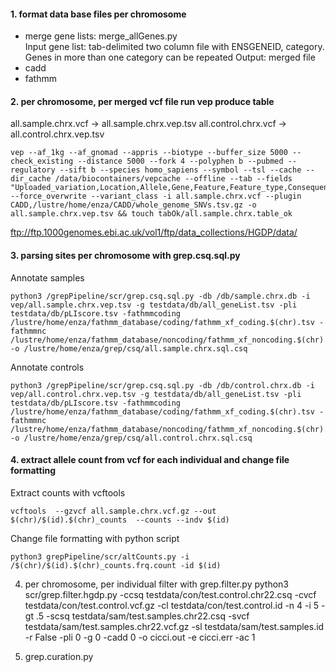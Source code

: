 
#### 1. format data base files per chromosome 
- merge gene lists: merge_allGenes.py  
Input gene list: tab-delimited two column file with ENSGENEID, category. Genes in more than one category can be repeated 
Output: merged file 
- cadd 
- fathmm 


#### 2. per chromosome, per merged vcf file run vep produce table
all.sample.chrx.vcf -> all.sample.chrx.vep.tsv
all.control.chrx.vcf -> all.control.chrx.vep.tsv  

```
vep --af_1kg --af_gnomad --appris --biotype --buffer_size 5000 --check_existing --distance 5000 --fork 4 --polyphen b --pubmed --regulatory --sift b --species homo_sapiens --symbol --tsl --cache --dir_cache /data/biocontainers/vepcache --offline --tab --fields "Uploaded_variation,Location,Allele,Gene,Feature,Feature_type,Consequence,cDNA_position,CDS_position,Protein_position,Amino_acids,Codons,Existing_variation,IMPACT,SYMBOL,STRAND,SIFT,PolyPhen,EXON,AF,AFR_AF,AMR_AF,ASN_AF,EUR_AF,EAS_AF,SAS_AF,AA_AF,EA_AF,gnomAD_AF,gnomAD_AFR_AF,gnomAD_AMR_AF,gnomAD_ASJ_AF,gnomAD_EAS_AF,gnomAD_FIN_AF,gnomAD_NFE_AF,gnomAD_OTH_AF,gnomAD_SAS_AF,MAX_AF,CADD_RAW,CADD_PHRED" --force_overwrite --variant_class -i all.sample.chrx.vcf --plugin CADD,/lustre/home/enza/CADD/whole_genome_SNVs.tsv.gz -o  all.sample.chrx.vep.tsv && touch tabOk/all.sample.chrx.table_ok
```

ftp://ftp.1000genomes.ebi.ac.uk/vol1/ftp/data_collections/HGDP/data/


#### 3. parsing sites per chromosome with grep.csq.sql.py 
Annotate samples 
```
python3 /grepPipeline/scr/grep.csq.sql.py -db /db/sample.chrx.db -i vep/all.sample.chrx.vep.tsv -g testdata/db/all_geneList.tsv -pli testdata/db/pLIscore.tsv -fathmmcoding /lustre/home/enza/fathmm_database/coding/fathmm_xf_coding.$(chr).tsv -fathmmnc /lustre/home/enza/fathmm_database/noncoding/fathmm_xf_noncoding.$(chr).tsv -o /lustre/home/enza/grep/csq/all.sample.chrx.sql.csq
```

Annotate controls
```
python3 /grepPipeline/scr/grep.csq.sql.py -db /db/control.chrx.db -i vep/all.control.chrx.vep.tsv -g testdata/db/all_geneList.tsv -pli testdata/db/pLIscore.tsv -fathmmcoding /lustre/home/enza/fathmm_database/coding/fathmm_xf_coding.$(chr).tsv -fathmmnc /lustre/home/enza/fathmm_database/noncoding/fathmm_xf_noncoding.$(chr).tsv -o /lustre/home/enza/grep/csq/all.control.chrx.sql.csq
```
#### 4. extract allele count from vcf for each individual and change file formatting
Extract counts with vcftools
```
vcftools  --gzvcf all.sample.chrx.vcf.gz --out $(chr)/$(id).$(chr)_counts  --counts --indv $(id)
```
Change file formatting with python script
```
python3 grepPipeline/scr/altCounts.py -i /$(chr)/$(id).$(chr)_counts.frq.count -id $(id)
```

4. per chromosome, per individual filter with grep.filter.py
python3 scr/grep.filter.hgdp.py -ccsq testdata/con/test.control.chr22.csq -cvcf  testdata/con/test.control.vcf.gz  -cl testdata/con/test.control.id  -n 4 -i 5  -gt .5  -scsq testdata/sam/test.samples.chr22.csq  -svcf testdata/sam/test.samples.chr22.vcf.gz  -sl testdata/sam/test.samples.id -r False  -pli 0 -g 0 -cadd 0  -o cicci.out -e cicci.err  -ac 1

  
5. grep.curation.py 



